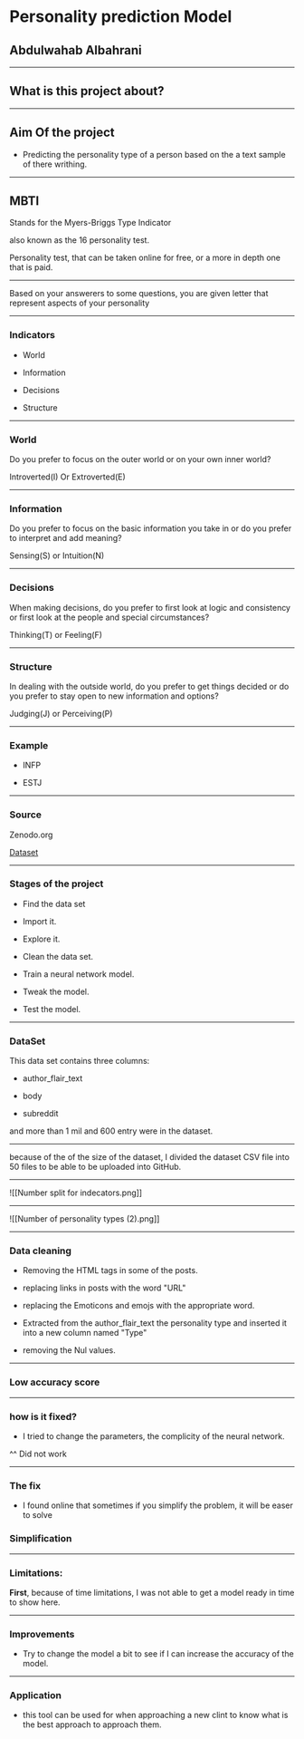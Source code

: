 # Personality prediction Model

  

## Abdulwahab Albahrani

  

---

  

## What is this project about?

  

---

  

## Aim Of the project

  

- Predicting the personality type of a person based on the a text sample of there writhing.

  

---

  

## MBTI

  

Stands for the Myers-Briggs Type Indicator

  

also known as the 16 personality test.

  

Personality test, that can be taken online for free, or a more in depth one that is paid.

  

---

  

Based on your answerers to some questions, you are given letter that represent aspects of your personality

  

---

  

### Indicators

  

- World

  

- Information

  

- Decisions

  

- Structure

  

---

### World

  

Do you prefer to focus on the outer world or on your own inner world?

  

Introverted(I) Or Extroverted(E)

  

---

  

### Information

  

Do you prefer to focus on the basic information you take in or do you prefer to interpret and add meaning?

  

Sensing(S) or Intuition(N)

  

---

  

### Decisions

  

When making decisions, do you prefer to first look at logic and consistency or first look at the people and special circumstances?

  

Thinking(T) or Feeling(F)

  

---

  

### Structure

  

In dealing with the outside world, do you prefer to get things decided or do you prefer to stay open to new information and options?

  

Judging(J) or Perceiving(P)

  

---

  

### Example

  

- INFP

  

- ESTJ

  

---

  

### Source

  

Zenodo.org

  

[Dataset](https://zenodo.org/record/1323873)

  

---

  

### Stages of the project

  

- Find the data set

  

- Import it.

  

- Explore it.

  

- Clean the data set.

  

- Train a neural network model.

  

- Tweak the model.

  

- Test the model.

  

---

  

### DataSet

  

This data set contains three columns:

  

- author_flair_text

  

- body

  

- subreddit

  

 and more than 1 mil and 600 entry were in the dataset.

---

because of the of the size of the dataset, I divided the dataset CSV file into 50 files to be able to be uploaded into GitHub.

---

![[Number split for indecators.png]]

---


![[Number of personality types (2).png]]

---

### Data cleaning

- Removing the HTML tags in some of the posts.

- replacing links in posts with the word "URL"

- replacing the Emoticons and emojs with the appropriate word.

- Extracted from the author_flair_text the personality type and inserted it into a new column named "Type"

- removing the Nul values.

  

---

### Low accuracy score

---

### how is it fixed?

- I tried to change the parameters, the complicity of the neural network.

^^ Did not work

---

### The fix

- I found online that sometimes if you simplify the problem, it will be easer to solve

### Simplification

---

### Limitations:

**First**, because of time limitations, I was not able to get a model ready in time to show here.

  

---

### Improvements

- Try to change the model a bit to see if I can increase the accuracy of the model.

---

### Application

- this tool can be used for when approaching a new clint to know what is the best approach to approach them.